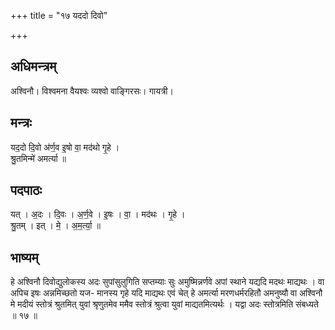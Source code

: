 +++
title = "१७ यददो दिवो"

+++
## अधिमन्त्रम्
अश्विनौ। विश्वमना वैयश्वः व्यश्वो वाङ्गिरसः। गायत्री।

## मन्त्रः
यद॒दो दि॒वो अ॑र्ण॒व इ॒षो वा॒ मद॑थो गृ॒हे ।  
श्रु॒तमिन्मे॑ अमर्त्या ॥

## पदपाठः
यत् । अ॒दः । दि॒वः । अ॒र्ण॒वे । इ॒षः । वा॒ । मद॑थः । गृ॒हे ।  
श्रु॒तम् । इत् । मे॒ । अ॒म॒र्त्या॒ ॥

## भाष्यम्
हे अश्विनौ दिवोद्युलोकस्य अदः सुपांसुलुगिति सप्तम्याः सुः अमुष्मिन्नर्णवे अपां स्थाने यद्यदि मदथः माद्यथः । वा अपिच इषः अन्नमिच्छतो यज- मानस्य गृहे यदि माद्यथः एवं चेत् हे अमर्त्या मरणधर्मरहितौ अमनुष्यौ वा अश्विनौ मे मदीयं स्तोत्रं श्रुतमित् युवां श्रृणुतमेव ममैव स्तोत्रं श्रुत्वा युवां माद्यतमित्यर्थः । यद्वा अदः स्तोत्रमिति संबध्यते ॥ १७ ॥